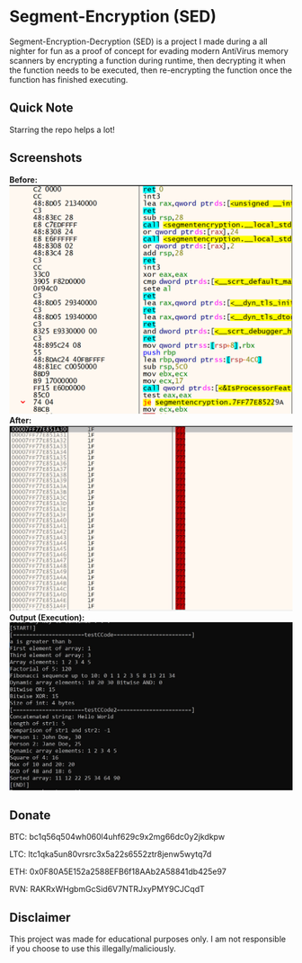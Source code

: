 # Segment-Encryption (SED)

Segment-Encryption-Decryption (SED) is a project I made during a all nighter for fun as a proof of concept for evading modern AntiVirus memory scanners by encrypting a function during runtime, then decrypting it when the function needs to be executed, then re-encrypting the function once the function has finished executing.

## Quick Note
Starring the repo helps a lot!

## Screenshots

**Before:**
![image](https://raw.githubusercontent.com/C5Hackr/Segment-Encryption/main/Images/Before.png)
**After:**
![image](https://raw.githubusercontent.com/C5Hackr/Segment-Encryption/main/Images/After.jpg)
**Output (Execution):**
![image](https://raw.githubusercontent.com/C5Hackr/Segment-Encryption/main/Images/Output.jpg)

## Donate
BTC: bc1q56q504wh060l4uhf629c9x2mg66dc0y2jkdkpw

LTC: ltc1qka5un80vrsrc3x5a22s6552ztr8jenw5wytq7d

ETH: 0x0F80A5E152a2588EFB6f18AAb2A58841db425e97

RVN: RAKRxWHgbmGcSid6V7NTRJxyPMY9CJCqdT

## Disclaimer
This project was made for educational purposes only. I am not responsible if you choose to use this illegally/maliciously.
